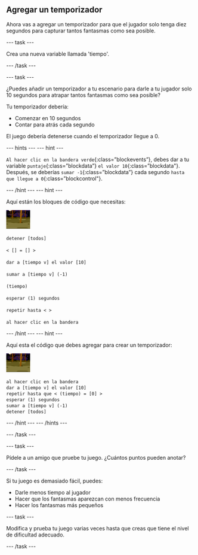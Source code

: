 ## Agregar un temporizador

Ahora vas a agregar un temporizador para que el jugador solo tenga diez segundos para capturar tantos fantasmas como sea posible.

\--- task \---

Crea una nueva variable llamada 'tiempo'.

\--- /task \---

\--- task \---

¿Puedes añadir un temporizador a tu escenario para darle a tu jugador solo 10 segundos para atrapar tantos fantasmas como sea posible?

Tu temporizador debería:

+ Comenzar en 10 segundos
+ Contar para atrás cada segundo

El juego debería detenerse cuando el temporizador llegue a 0.

\--- hints \--- \--- hint \---

`Al hacer clic en la bandera verde`{:class=”blockevents”}, debes dar a tu variable `puntaje`{:class=”blockdata”} `el valor 10`{:class=”blockdata"}. Después, se deberías `sumar -1`{:class=”blockdata”} cada segundo `hasta que llegue a 0`{:class=”blockcontrol"}.

\--- /hint \--- \--- hint \---

Aquí están los bloques de código que necesitas:

![objeto fantasma](images/ghost-backdrop.png)

```blocks3
detener [todos]

< [] = [] >

dar a [tiempo v] el valor [10]

sumar a [tiempo v] (-1)

(tiempo)

esperar (1) segundos

repetir hasta < >

al hacer clic en la bandera

```

\--- /hint \--- \--- hint \---

Aquí esta el código que debes agregar para crear un temporizador:

![icono de fondo](images/ghost-backdrop.png)

```blocks3
al hacer clic en la bandera
dar a [tiempo v] el valor [10]
repetir hasta que < (tiempo) = [0] >
esperar (1) segundos
sumar a [tiempo v] (-1)
detener [todos]
```

\--- /hint \--- \--- /hints \---

\--- /task \---

\--- task \---

Pídele a un amigo que pruebe tu juego. ¿Cuántos puntos pueden anotar?

\--- /task \---

Si tu juego es demasiado fácil, puedes:

+ Darle menos tiempo al jugador
+ Hacer que los fantasmas aparezcan con menos frecuencia
+ Hacer los fantasmas más pequeños

\--- task \---

Modifica y prueba tu juego varias veces hasta que creas que tiene el nivel de dificultad adecuado.

\--- /task \---